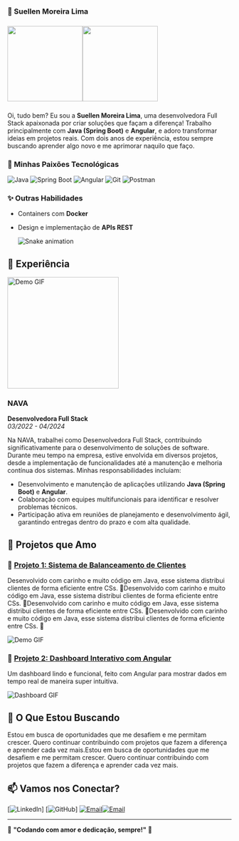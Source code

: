 ###
### 🌸 Suellen Moreira Lima
###
<div style="display: flex; align-items: center;">

  <img height="169em" src="https://media.giphy.com/media/RbDKaczqWovIugyJmW/giphy.gif" />      
  <a href="https://github.com/SuellenMoreiraLima">      
    <img height="169em" src="https://github-readme-stats.vercel.app/api?username=SuellenMoreiraLima&show_icons=true&theme=dracula&include_all_commits=true&count_private=true"/>            
  </a>
</div>


### 
Oi, tudo bem? Eu sou a **Suellen Moreira Lima**, uma desenvolvedora Full Stack apaixonada por criar soluções que façam a diferença! Trabalho principalmente com **Java (Spring Boot)** e **Angular**, e adoro transformar ideias em projetos reais. Com dois anos de experiência, estou sempre buscando aprender algo novo e me aprimorar naquilo que faço.

### 💖 Minhas Paixões Tecnológicas
![Java](https://img.shields.io/badge/Java-ED8B00?style=for-the-badge&logo=java&color=ff69b4)
![Spring Boot](https://img.shields.io/badge/Spring_Boot-F2F4F9?style=for-the-badge&logo=spring-boot&color=ff69b4)
![Angular](https://img.shields.io/badge/Angular-DD0031?style=for-the-badge&logo=angular&color=ff69b4)
![Git](https://img.shields.io/badge/Git-F05032?style=for-the-badge&logo=git&color=ff69b4)
![Postman](https://img.shields.io/badge/Postman-FF6C37?style=for-the-badge&logo=postman&color=ff69b4)


### ✨ Outras Habilidades
- Containers com **Docker**
- Design e implementação de **APIs REST**

  <div>
  
  ![Snake animation](https://github.com/SuellenMoreiraLima/SuellenMoreiraLima/blob/output/github-contribution-grid-snake.svg)
</div>

## 💼 Experiência

<img src="https://i.giphy.com/media/v1.Y2lkPTc5MGI3NjExcGkxa3E5YmN2MGdqY3IycjVhamM2cXZpa3NkNHZzdm5pYWpjdmd4cSZlcD12MV9pbnRlcm5hbF9naWZfYnlfaWQmY3Q9Zw/rzcYzbp8BZmwWTUPFa/giphy.gif" width="250" alt="Demo GIF"/>

### NAVA
**Desenvolvedora Full Stack**  
*03/2022 - 04/2024*

Na NAVA, trabalhei como Desenvolvedora Full Stack, contribuindo significativamente para o desenvolvimento de soluções de software. Durante meu tempo na empresa, estive envolvida em diversos projetos, desde a implementação de funcionalidades até a manutenção e melhoria contínua dos sistemas. Minhas responsabilidades incluíam:

- Desenvolvimento e manutenção de aplicações utilizando **Java (Spring Boot)** e **Angular**.
- Colaboração com equipes multifuncionais para identificar e resolver problemas técnicos.
- Participação ativa em reuniões de planejamento e desenvolvimento ágil, garantindo entregas dentro do prazo e com alta qualidade.

## 💎 Projetos que Amo

### 🎀 [Projeto 1: Sistema de Balanceamento de Clientes](https://github.com/suellenlima/projeto-balanceamento-clientes)
Desenvolvido com carinho e muito código em Java, esse sistema distribui clientes de forma eficiente entre CSs. 💼Desenvolvido com carinho e muito código em Java, esse sistema distribui clientes de forma eficiente entre CSs. 💼Desenvolvido com carinho e muito código em Java, esse sistema distribui clientes de forma eficiente entre CSs. 💼Desenvolvido com carinho e muito código em Java, esse sistema distribui clientes de forma eficiente entre CSs. 💼

![Demo GIF](https://media.giphy.com/media/26tn33aiTi1jkl6H6/giphy.gif)
### 🌸 [Projeto 2: Dashboard Interativo com Angular](https://github.com/suellenlima/dashboard-angular)
Um dashboard lindo e funcional, feito com Angular para mostrar dados em tempo real de maneira super intuitiva.

![Dashboard GIF](https://media.giphy.com/media/1msBrT7FMHqlu/giphy.gif)

## 🎯 O Que Estou Buscando

Estou em busca de oportunidades que me desafiem e me permitam crescer. Quero continuar contribuindo com projetos que fazem a diferença e aprender cada vez mais.Estou em busca de oportunidades que me desafiem e me permitam crescer. Quero continuar contribuindo com projetos que fazem a diferença e aprender cada vez mais.

## 📫 Vamos nos Conectar?

[![LinkedIn](https://img.shields.io/badge/LinkedIn-%230077B5.svg?style=for-the-badge&logo=linkedin&logoColor=white)]
[![GitHub](https://img.shields.io/badge/GitHub-%2312100E.svg?style=for-the-badge&logo=github&logoColor=white)]
[![Email](https://img.shields.io/badge/Email-D14836?style=for-the-badge&logo=gmail&logoColor=white)](mailto:suellen@example.com)[![Email](https://img.shields.io/badge/Email-D14836?style=for-the-badge&logo=gmail&logoColor=white)](mailto:suellen@example.com)

---

🌟 **"Codando com amor e dedicação, sempre!"** 🌟
